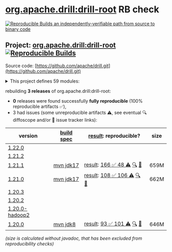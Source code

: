 [org.apache.drill:drill-root](https://central.sonatype.com/artifact/org.apache.drill/drill-root/versions) RB check
=======

[![Reproducible Builds](https://reproducible-builds.org/images/logos/rb.svg) an independently-verifiable path from source to binary code](https://reproducible-builds.org/)

## Project: [org.apache.drill:drill-root](https://central.sonatype.com/artifact/org.apache.drill/drill-root/versions) [![Reproducible Builds](https://img.shields.io/endpoint?url=https://raw.githubusercontent.com/jvm-repo-rebuild/reproducible-central/master/content/org/apache/drill/badge.json)](https://github.com/jvm-repo-rebuild/reproducible-central/blob/master/content/org/apache/drill/README.md)

Source code: [https://github.com/apache/drill.git](https://github.com/apache/drill.git)

<details><summary>This project defines 59 modules:</summary>

* [org.apache.drill.contrib.data:drill-contrib-data-parent](https://central.sonatype.com/artifact/org.apache.drill.contrib.data/drill-contrib-data-parent/overview)
* [org.apache.drill.contrib.data:tpch-sample-data](https://central.sonatype.com/artifact/org.apache.drill.contrib.data/tpch-sample-data/overview)
* [org.apache.drill.contrib.storage-hive:drill-contrib-storage-hive-parent](https://central.sonatype.com/artifact/org.apache.drill.contrib.storage-hive/drill-contrib-storage-hive-parent/overview)
* [org.apache.drill.contrib.storage-hive:drill-hive-exec-shaded](https://central.sonatype.com/artifact/org.apache.drill.contrib.storage-hive/drill-hive-exec-shaded/overview)
* [org.apache.drill.contrib.storage-hive:drill-storage-hive-core](https://central.sonatype.com/artifact/org.apache.drill.contrib.storage-hive/drill-storage-hive-core/overview)
* [org.apache.drill.contrib:drill-contrib-parent](https://central.sonatype.com/artifact/org.apache.drill.contrib/drill-contrib-parent/overview)
* [org.apache.drill.contrib:drill-deltalake-format](https://central.sonatype.com/artifact/org.apache.drill.contrib/drill-deltalake-format/overview)
* [org.apache.drill.contrib:drill-druid-storage](https://central.sonatype.com/artifact/org.apache.drill.contrib/drill-druid-storage/overview)
* [org.apache.drill.contrib:drill-format-esri](https://central.sonatype.com/artifact/org.apache.drill.contrib/drill-format-esri/overview)
* [org.apache.drill.contrib:drill-format-excel](https://central.sonatype.com/artifact/org.apache.drill.contrib/drill-format-excel/overview)
* [org.apache.drill.contrib:drill-format-hdf5](https://central.sonatype.com/artifact/org.apache.drill.contrib/drill-format-hdf5/overview)
* [org.apache.drill.contrib:drill-format-httpd](https://central.sonatype.com/artifact/org.apache.drill.contrib/drill-format-httpd/overview)
* [org.apache.drill.contrib:drill-format-image](https://central.sonatype.com/artifact/org.apache.drill.contrib/drill-format-image/overview)
* [org.apache.drill.contrib:drill-format-log](https://central.sonatype.com/artifact/org.apache.drill.contrib/drill-format-log/overview)
* [org.apache.drill.contrib:drill-format-ltsv](https://central.sonatype.com/artifact/org.apache.drill.contrib/drill-format-ltsv/overview)
* [org.apache.drill.contrib:drill-format-mapr](https://central.sonatype.com/artifact/org.apache.drill.contrib/drill-format-mapr/overview)
* [org.apache.drill.contrib:drill-format-msaccess](https://central.sonatype.com/artifact/org.apache.drill.contrib/drill-format-msaccess/overview)
* [org.apache.drill.contrib:drill-format-pcapng](https://central.sonatype.com/artifact/org.apache.drill.contrib/drill-format-pcapng/overview)
* [org.apache.drill.contrib:drill-format-pdf](https://central.sonatype.com/artifact/org.apache.drill.contrib/drill-format-pdf/overview)
* [org.apache.drill.contrib:drill-format-sas](https://central.sonatype.com/artifact/org.apache.drill.contrib/drill-format-sas/overview)
* [org.apache.drill.contrib:drill-format-spss](https://central.sonatype.com/artifact/org.apache.drill.contrib/drill-format-spss/overview)
* [org.apache.drill.contrib:drill-format-syslog](https://central.sonatype.com/artifact/org.apache.drill.contrib/drill-format-syslog/overview)
* [org.apache.drill.contrib:drill-format-xml](https://central.sonatype.com/artifact/org.apache.drill.contrib/drill-format-xml/overview)
* [org.apache.drill.contrib:drill-iceberg-format](https://central.sonatype.com/artifact/org.apache.drill.contrib/drill-iceberg-format/overview)
* [org.apache.drill.contrib:drill-jdbc-storage](https://central.sonatype.com/artifact/org.apache.drill.contrib/drill-jdbc-storage/overview)
* [org.apache.drill.contrib:drill-kudu-storage](https://central.sonatype.com/artifact/org.apache.drill.contrib/drill-kudu-storage/overview)
* [org.apache.drill.contrib:drill-mongo-storage](https://central.sonatype.com/artifact/org.apache.drill.contrib/drill-mongo-storage/overview)
* [org.apache.drill.contrib:drill-opentsdb-storage](https://central.sonatype.com/artifact/org.apache.drill.contrib/drill-opentsdb-storage/overview)
* [org.apache.drill.contrib:drill-storage](https://central.sonatype.com/artifact/org.apache.drill.contrib/drill-storage/overview)
* [org.apache.drill.contrib:drill-storage-cassandra](https://central.sonatype.com/artifact/org.apache.drill.contrib/drill-storage-cassandra/overview)
* [org.apache.drill.contrib:drill-storage-elasticsearch](https://central.sonatype.com/artifact/org.apache.drill.contrib/drill-storage-elasticsearch/overview)
* [org.apache.drill.contrib:drill-storage-googlesheets](https://central.sonatype.com/artifact/org.apache.drill.contrib/drill-storage-googlesheets/overview)
* [org.apache.drill.contrib:drill-storage-hbase](https://central.sonatype.com/artifact/org.apache.drill.contrib/drill-storage-hbase/overview)
* [org.apache.drill.contrib:drill-storage-http](https://central.sonatype.com/artifact/org.apache.drill.contrib/drill-storage-http/overview)
* [org.apache.drill.contrib:drill-storage-kafka](https://central.sonatype.com/artifact/org.apache.drill.contrib/drill-storage-kafka/overview)
* [org.apache.drill.contrib:drill-storage-phoenix](https://central.sonatype.com/artifact/org.apache.drill.contrib/drill-storage-phoenix/overview)
* [org.apache.drill.contrib:drill-storage-splunk](https://central.sonatype.com/artifact/org.apache.drill.contrib/drill-storage-splunk/overview)
* [org.apache.drill.contrib:drill-udfs](https://central.sonatype.com/artifact/org.apache.drill.contrib/drill-udfs/overview)
* [org.apache.drill.exec:drill-java-exec](https://central.sonatype.com/artifact/org.apache.drill.exec/drill-java-exec/overview)
* [org.apache.drill.exec:drill-jdbc](https://central.sonatype.com/artifact/org.apache.drill.exec/drill-jdbc/overview)
* [org.apache.drill.exec:drill-jdbc-all](https://central.sonatype.com/artifact/org.apache.drill.exec/drill-jdbc-all/overview)
* [org.apache.drill.exec:drill-rpc](https://central.sonatype.com/artifact/org.apache.drill.exec/drill-rpc/overview)
* [org.apache.drill.exec:exec-parent](https://central.sonatype.com/artifact/org.apache.drill.exec/exec-parent/overview)
* [org.apache.drill.exec:vector](https://central.sonatype.com/artifact/org.apache.drill.exec/vector/overview)
* [org.apache.drill.memory:drill-memory-base](https://central.sonatype.com/artifact/org.apache.drill.memory/drill-memory-base/overview)
* [org.apache.drill.memory:memory-parent](https://central.sonatype.com/artifact/org.apache.drill.memory/memory-parent/overview)
* [org.apache.drill.metastore:drill-iceberg-metastore](https://central.sonatype.com/artifact/org.apache.drill.metastore/drill-iceberg-metastore/overview)
* [org.apache.drill.metastore:drill-metastore-api](https://central.sonatype.com/artifact/org.apache.drill.metastore/drill-metastore-api/overview)
* [org.apache.drill.metastore:drill-mongo-metastore](https://central.sonatype.com/artifact/org.apache.drill.metastore/drill-mongo-metastore/overview)
* [org.apache.drill.metastore:drill-rdbms-metastore](https://central.sonatype.com/artifact/org.apache.drill.metastore/drill-rdbms-metastore/overview)
* [org.apache.drill.metastore:metastore-parent](https://central.sonatype.com/artifact/org.apache.drill.metastore/metastore-parent/overview)
* [org.apache.drill.tools:drill-fmpp-maven-plugin](https://central.sonatype.com/artifact/org.apache.drill.tools/drill-fmpp-maven-plugin/overview)
* [org.apache.drill.tools:tools-parent](https://central.sonatype.com/artifact/org.apache.drill.tools/tools-parent/overview)
* [org.apache.drill:distribution](https://central.sonatype.com/artifact/org.apache.drill/distribution/overview)
* [org.apache.drill:drill-common](https://central.sonatype.com/artifact/org.apache.drill/drill-common/overview)
* [org.apache.drill:drill-logical](https://central.sonatype.com/artifact/org.apache.drill/drill-logical/overview)
* [org.apache.drill:drill-protocol](https://central.sonatype.com/artifact/org.apache.drill/drill-protocol/overview)
* [org.apache.drill:drill-root](https://central.sonatype.com/artifact/org.apache.drill/drill-root/overview)
* [org.apache.drill:drill-yarn](https://central.sonatype.com/artifact/org.apache.drill/drill-yarn/overview)
</details>

rebuilding **3 releases** of org.apache.drill:drill-root:
- **0** releases were found successfully **fully reproducible** (100% reproducible artifacts :white_check_mark:),
- 3 had issues (some unreproducible artifacts :warning:, see eventual :mag: diffoscope and/or :memo: issue tracker links):

| version | [build spec](/BUILDSPEC.md) | [result](https://reproducible-builds.org/docs/jvm/): reproducible? | size |
| -- | --------- | ------ | -- |
| [1.22.0](https://central.sonatype.com/artifact/org.apache.drill/drill-root/1.22.0/pom) | | | |
| [1.21.2](https://central.sonatype.com/artifact/org.apache.drill/drill-root/1.21.2/pom) | | | |
| [1.21.1](https://central.sonatype.com/artifact/org.apache.drill/drill-root/1.21.1/pom) | [mvn jdk17](drill-1.21.1.buildspec) | [result](drill-root-1.21.1.buildinfo): [166 :white_check_mark:  48 :warning:](drill-root-1.21.1.buildcompare) [:mag:](drill-root-1.21.1.diffoscope) [:memo:](https://github.com/apache/drill/pull/2805) | 659M |
| [1.21.0](https://central.sonatype.com/artifact/org.apache.drill/drill-root/1.21.0/pom) | [mvn jdk17](drill-1.21.0.buildspec) | [result](drill-root-1.21.0.buildinfo): [108 :white_check_mark:  106 :warning:](drill-root-1.21.0.buildcompare) [:mag:](drill-root-1.21.0.diffoscope) [:memo:](https://github.com/apache/drill/pull/2766) | 662M |
| [1.20.3](https://central.sonatype.com/artifact/org.apache.drill/drill-root/1.20.3/pom) | | | |
| [1.20.2](https://central.sonatype.com/artifact/org.apache.drill/drill-root/1.20.2/pom) | | | |
| [1.20.0-hadoop2](https://central.sonatype.com/artifact/org.apache.drill/drill-root/1.20.0-hadoop2/pom) | | | |
| [1.20.0](https://central.sonatype.com/artifact/org.apache.drill/drill-root/1.20.0/pom) | [mvn jdk8](drill-1.20.0.buildspec) | [result](drill-root-1.20.0.buildinfo): [93 :white_check_mark:  101 :warning:](drill-root-1.20.0.buildcompare) [:mag:](drill-root-1.20.0.diffoscope) [:memo:](https://github.com/apache/drill/pull/2484) | 646M |

<i>(size is calculated without javadoc, that has been excluded from reproducibility checks)</i>
